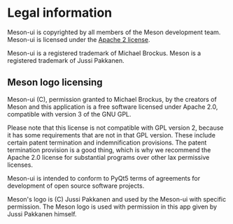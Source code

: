 # Legal information

Meson-ui is copyrighted by all members of the Meson development team.
Meson-ui is licensed under the [Apache 2 license].

Meson-ui is a registered trademark of Michael Brockus.
Meson is a registered trademark of Jussi Pakkanen.

## Meson logo licensing

Meson-ui (C), permission granted to Michael Brockus, by the creators of 
Meson and this application is a free software licensed under Apache 2.0, 
compatible with version 3 of the GNU GPL.

Please note that this license is not compatible with GPL version 2, because
it has some requirements that are not in that GPL version. These include 
certain patent termination and indemnification provisions. The patent 
termination provision is a good thing, which is why we recommend the 
Apache 2.0 license for substantial programs over other lax permissive 
licenses.

Meson-ui is intended to conform to PyQt5 terms of agreements for development 
of open source software projects.  

Meson's logo is (C) Jussi Pakkanen and used by the Meson-ui with specific 
permission. The Meson logo is used with permission in this app given by 
Jussi Pakkanen himself.

[Apache 2 license]: https://www.apache.org/licenses/LICENSE-2.0
